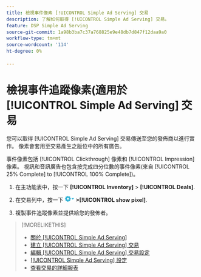 ```yaml
---
title: 檢視事件像素 [!UICONTROL Simple Ad Serving] 交易
description: 了解如何取得 [!UICONTROL Simple Ad Serving] 交易。
feature: DSP Simple Ad Serving
source-git-commit: 1a98b3ba7c37a768825e9e48db7d847f12daa9a0
workflow-type: tm+mt
source-wordcount: '114'
ht-degree: 0%

---
```


# 檢視事件追蹤像素(適用於 [!UICONTROL Simple Ad Serving] 交易

您可以取得 [!UICONTROL Simple Ad Serving] 交易傳送至您的發佈商以進行實作。 像素會套用至交易產生之版位中的所有廣告。

事件像素包括 [!UICONTROL Clickthrough] 像素和 [!UICONTROL Impression] 像素。 視訊和音訊廣告也包含按完成四分位數的事件像素(來自 [!UICONTROL 25% Complete] to [!UICONTROL 100% Complete])。

1. 在主功能表中，按一下 **[!UICONTROL Inventory]** > **[!UICONTROL Deals]**.

1. 在交易列中，按一下 ![選項功能表](/help/dsp/assets/options-menu.png) **>[!UICONTROL show pixel]**.

1. 複製事件追蹤像素並提供給您的發佈者。

>[!MORELIKETHIS]
>
>* [關於 [!UICONTROL Simple Ad Serving]](simple-deal-about.md)
>* [建立 [!UICONTROL Simple Ad Serving] 交易](simple-deal-create.md)
>* [編輯 [!UICONTROL Simple Ad Serving] 交易設定](simple-deal-edit.md)
>* [[!UICONTROL Simple Ad Serving] 設定](simple-deal-settings.md)
>* [查看交易的詳細報表](/help/dsp/inventory/deal-view-report.md)


